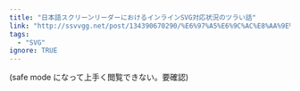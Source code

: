 ```yaml
---
title: "日本語スクリーンリーダーにおけるインラインSVG対応状況のツラい話"
link: "http://ssvvgg.net/post/134390670290/%E6%97%A5%E6%9C%AC%E8%AA%9E%E3%82%B9%E3%82%AF%E3%83%AA%E3%83%BC%E3%83%B3%E3%83%AA%E3%83%BC%E3%83%80%E3%83%BC%E3%81%AB%E3%81%8A%E3%81%91%E3%82%8B%E3%82%A4%E3%83%B3%E3%83%A9%E3%82%A4%E3%83%B3svg%E5%AF%BE%E5%BF%9C%E7%8A%B6%E6%B3%81%E3%81%AE%E3%83%84%E3%83%A9%E3%81%84%E8%A9%B1"
tags:
  - "SVG"
ignore: TRUE
---
```


(safe mode になって上手く閲覧できない。要確認)
